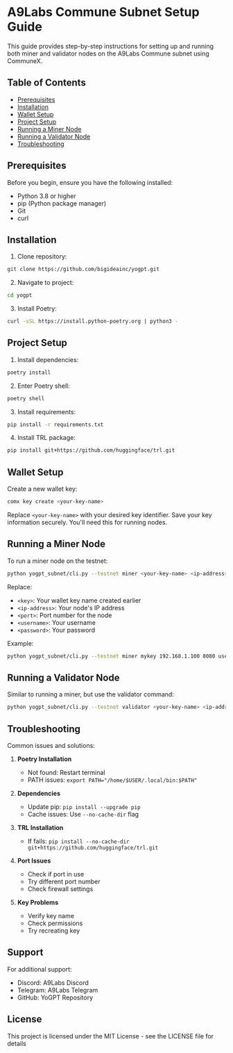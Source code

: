 # A9Labs Commune Subnet Setup Guide

This guide provides step-by-step instructions for setting up and running both miner and validator nodes on the A9Labs Commune subnet using CommuneX.

## Table of Contents
- [Prerequisites](#prerequisites)
- [Installation](#installation)
- [Wallet Setup](#wallet-setup)
- [Project Setup](#project-setup)
- [Running a Miner Node](#running-a-miner-node)
- [Running a Validator Node](#running-a-validator-node)
- [Troubleshooting](#troubleshooting)

## Prerequisites
Before you begin, ensure you have the following installed:
- Python 3.8 or higher
- pip (Python package manager) 
- Git
- curl

## Installation
1. Clone repository:
```bash
git clone https://github.com/bigideainc/yogpt.git
```

2. Navigate to project:
```bash
cd yogpt
```

3. Install Poetry:
```bash
curl -sSL https://install.python-poetry.org | python3 -
```

## Project Setup
1. Install dependencies:
```bash
poetry install
```

2. Enter Poetry shell:
```bash
poetry shell
```

3. Install requirements:
```bash
pip install -r requirements.txt
```

4. Install TRL package:
```bash
pip install git+https://github.com/huggingface/trl.git
```

## Wallet Setup
Create a new wallet key:
```bash
comx key create <your-key-name>
```
Replace `<your-key-name>` with your desired key identifier.
Save your key information securely. You'll need this for running nodes.

## Running a Miner Node
To run a miner node on the testnet:
```bash
python yogpt_subnet/cli.py --testnet miner <your-key-name> <ip-address> <port> <username> <password>
```
Replace:
* `<key>`: Your wallet key name created earlier
* `<ip-address>`: Your node's IP address
* `<port>`: Port number for the node
* `<username>`: Your username
* `<password>`: Your password

Example:
```bash
python yogpt_subnet/cli.py --testnet miner mykey 192.168.1.100 8080 user1 pass123
```

## Running a Validator Node
Similar to running a miner, but use the validator command:
```bash
python yogpt_subnet/cli.py --testnet validator <your-key-name> <ip-address> <port> <username> <password>
```

## Troubleshooting
Common issues and solutions:
1. **Poetry Installation**
   * Not found: Restart terminal
   * PATH issues: `export PATH="/home/$USER/.local/bin:$PATH"`

2. **Dependencies**
   * Update pip: `pip install --upgrade pip`
   * Cache issues: Use `--no-cache-dir` flag

3. **TRL Installation**
   * If fails: `pip install --no-cache-dir git+https://github.com/huggingface/trl.git`

4. **Port Issues**
   * Check if port in use
   * Try different port number
   * Check firewall settings

5. **Key Problems**
   * Verify key name
   * Check permissions
   * Try recreating key

## Support
For additional support:
* Discord: A9Labs Discord
* Telegram: A9Labs Telegram
* GitHub: YoGPT Repository

## License
This project is licensed under the MIT License - see the LICENSE file for details
